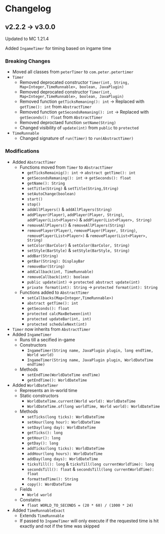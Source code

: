 # Changelog

## v2.2.2 -> v3.0.0

Updated to MC 1.21.4

Added `IngameTimer` for timing based on ingame time

### Breaking Changes

- Moved all classes from `peterTimer` to `com.peter.petertimer`
- `Timer`
    - Removed deprocated constructor `Timer(int, String, Map<Integer,TimeRunnable>, boolean, JavaPlugin)`
    - Removed deprocated constructor `Timer(int, Map<Integer,TimeRunnable>, boolean, JavaPlugin)`
    - Removed function `getTicksRemaning(): int` -> Replaced with `getTime(): int` from `AbstractTimer`
    - Removed function `getSecondsRemaning(): int` -> Replaced with `getSeconds(): float` from `AbstractTimer`
    - Removed deproctaed function `setName(String)`
    - Changed visibility of `update(int)` from `public` to `protected`
- `TimeRunnable`
    - Changed signature of `run(Timer)` to `run(AbstractTimer)`

### Modifications
- Added `AbstractTimer`
    - Functions moved from `Timer` to `AbstractTimer`
        - `getTicksRemainig(): int` -> `abstract getTime(): int`
        - `getSecondsRemaning(): int` -> `getSeconds(): float`
        - `getName(): String`
        - `setTitle(String)` & `setTitle(String,String)`
        - `setAutoChange(boolean)`
        - `start()`
        - `stop()`
        - `addAllPlayers()` & `addAllPlayers(String)`
        - `addPlayer(Player)`, `addPlayer(Player, String)`, `addPlayer(List<Player>)` & `addPlayer(List<Player>, String)`
        - `removeAllPlayers()` & `removeAllPlayers(String)`
        - `removePlayer(Player)`, `removePlayer(Player, String)`, `removePlayer(List<Player>)` & `removePlayer(List<Player>, String)`
        - `setColor(BarColor)` & `setColor(BarColor, String)`
        - `setStyle(BarStyle)` & `setStyle(BarStyle, String)`
        - `addBar(String)`
        - `getBar(String): DisplayBar`
        - `removeBar(String)`
        - `addCallback(int, TimeRunnable)`
        - `removeCallback(int): boolean`
        - `public update(int)` -> `protected abstract update(int)`
        - `private format(int): String` -> `protected format(int): String`
    - Functions added to `AbstractTimer`
        - `setCallbacks(Map<Integer,TimeRunnable>)`
        - `abstract getTime(): int`
        - `getSeconds(): float`
        - `protected calcMaxBetween(int)`
        - `protected updateBar(int, int)`
        - `protected scheduleNext(int)`
- `Timer` now inherits from `AbstractTimer`
- Added `IngameTimer`
    - Runs till a secified in-game
    - Constructors
        - `IngameTimer(String name, JavaPlugin plugin, long endTime, World world)`
        - `IngameTimer(String name, JavaPlugin plugin, WorldDateTime endTime)`
    - Methods
        - `setEndTime(WorldDateTime endTime)`
        - `getEndTime(): WorldDateTime`
- Added `WorldDateTimer`
    - Represents an in-world time
    - Static constructors
        - `WorldDateTime.current(World world): WorldDateTime`
        - `WorldDateTime.of(long worldTime, World world): WorldDateTime`
    - Methods
        - `setTicks(long ticks): WorldDateTime`
        - `setHour(long hour): WorldDateTime`
        - `setDay(long day): WorldDateTime`
        - `getTicks(): long`
        - `getHour(): long`
        - `getDay(): long`
        - `addTicks(long ticks): WorldDateTime`
        - `addHour(long hours): WorldDateTime`
        - `addDay(long days): WorldDateTime`
        - `ticksTill(): long` & `ticksTill(long currentWorldTime): long`
        - `secondsTill(): float` & `secondsTill(long currentWorldTime): float`
        - `formattedTime(): String`
        - `copy(): WordDateTime`
    - Fields
        - `World world`
    - Constatns
        - `float WORLD_TO_SECONDS = (20 * 60) / (1000 * 24)`
- Added `TimeRunnableExact`
    - Extends `TimeRunnable`
    - If passed to `IngameTimer` will only execute if the requested time is hit exactly and not if the time was skipped